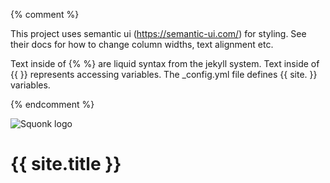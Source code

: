{% comment %}

This project uses semantic ui (https://semantic-ui.com/) for styling.
See their docs for how to change column widths, text alignment etc.

Text inside of {% %} are liquid syntax from the jekyll system.
Text inside of {{ }} represents accessing variables.
The _config.yml file defines {{ site. }} variables.

{% endcomment %}
<div class="four wide column">
  <!-- onerror to provide fallback for browsers that don't suppoer vector graphics. If replaced by a .png or .jpg onerror can be removed. -->
  <img
    src="{% link assets/Squonk_Vector.svg %}"
    onerror="this.src='{% link assets/Squonk.png %}'"
    alt="Squonk logo">
</div>
<div class="right floated ten wide column">
  <h1>{{ site.title }}</h1>
</div>
